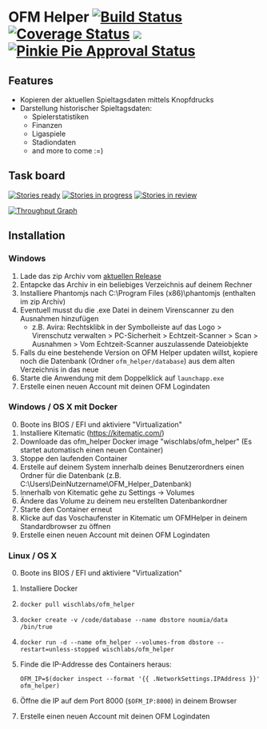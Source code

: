 # OFM Helper [![Build Status](https://travis-ci.org/WiSchLabs/ofm_helper.svg?branch=master)](https://travis-ci.org/WiSchLabs/ofm_helper) [![Coverage Status](https://coveralls.io/repos/github/WiSchLabs/ofm_helper/badge.svg?branch=master)](https://coveralls.io/github/WiSchLabs/ofm_helper?branch=master) [![](https://images.microbadger.com/badges/image/wischlabs/ofm_helper.svg)](http://microbadger.com/images/wischlabs/ofm_helper "Get your own image badge on microbadger.com") [![Pinkie Pie Approval Status](http://dosowisko.net/pinkiepieapproved.svg)](https://www.youtube.com/watch?v=FULyN9Ai-A0)

## Features
* Kopieren der aktuellen Spieltagsdaten mittels Knopfdrucks
* Darstellung historischer Spieltagsdaten:
    * Spielerstatistiken
    * Finanzen
    * Ligaspiele
    * Stadiondaten
    * and more to come :=)

## Task board

[![Stories ready](https://badge.waffle.io/WiSchLabs/ofm_helper.png?label=backlog&title=Backlog)](http://waffle.io/WiSchLabs/ofm_helper)
[![Stories in progress](https://badge.waffle.io/WiSchLabs/ofm_helper.png?label=in%20progress&title=In%20progress)](http://waffle.io/WiSchLabs/ofm_helper)
[![Stories in review](https://badge.waffle.io/WiSchLabs/ofm_helper.png?label=in%20review&title=In%20review)](http://waffle.io/WiSchLabs/ofm_helper)

[![Throughput Graph](https://graphs.waffle.io/WiSchLabs/ofm_helper/throughput.svg)](https://waffle.io/WiSchLabs/ofm_helper/metrics/throughput)

## Installation

### Windows

1. Lade das zip Archiv vom [aktuellen Release](https://github.com/WiSchLabs/ofm_helper/releases/latest)
2. Entapcke das Archiv in ein beliebiges Verzeichnis auf deinem Rechner
3. Installiere Phantomjs nach C:\Program Files (x86)\phantomjs (enthalten im zip Archiv)
4. Eventuell musst du die .exe Datei in deinem Virenscanner zu den Ausnahmen hinzufügen
   - z.B. Avira: Rechtsklibk in der Symbolleiste auf das Logo > Virenschutz verwalten > PC-Sicherheit > Echtzeit-Scanner > Scan > Ausnahmen > Vom Echtzeit-Scanner auszulassende Dateiobjekte 
5. Falls du eine bestehende Version on OFM Helper updaten willst, kopiere noch die Datenbank (Ordner `ofm_helper/database`) aus dem alten Verzeichnis in das neue
6. Starte die Anwendung mit dem Doppelklick auf `launchapp.exe`
7. Erstelle einen neuen Account mit deinen OFM Logindaten

### Windows / OS X  mit Docker

0. Boote ins BIOS / EFI und aktiviere "Virtualization"
1. Installiere Kitematic (https://kitematic.com/)
2. Downloade das ofm_helper Docker image "wischlabs/ofm_helper" (Es startet automatisch einen neuen Container)
3. Stoppe den laufenden Container
4. Erstelle auf deinem System innerhalb deines Benutzerordners einen Ordner für die Datenbank (z.B. C:\Users\DeinNutzername\OFM_Helper_Datenbank)
5. Innerhalb von Kitematic gehe zu Settings -> Volumes
6. Ändere das Volume zu deinem neu erstellten Datenbankordner
7. Starte den Container erneut
8. Klicke auf das Voschaufenster in Kitematic um OFMHelper in deinem Standardbrowser zu öffnen
9. Erstelle einen neuen Account mit deinen OFM Logindaten

### Linux / OS X

0. Boote ins BIOS / EFI und aktiviere "Virtualization"
1. Installiere Docker
2. `docker pull wischlabs/ofm_helper`
3. `docker create -v /code/database --name dbstore noumia/data /bin/true`
4. `docker run -d --name ofm_helper --volumes-from dbstore --restart=unless-stopped wischlabs/ofm_helper`
5. Finde die IP-Addresse des Containers heraus: 

    `OFM_IP=$(docker inspect --format '{{ .NetworkSettings.IPAddress }}' ofm_helper)`
6. Öffne die IP auf dem Port 8000 (`$OFM_IP:8000`) in deinem Browser
7. Erstelle einen neuen Account mit deinen OFM Logindaten



